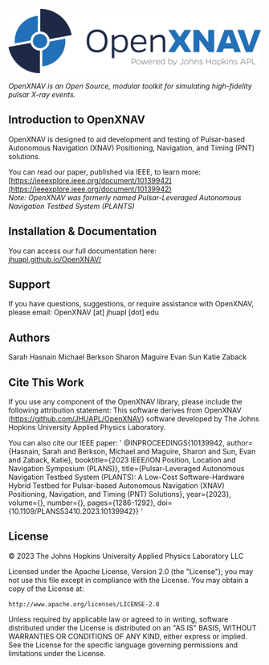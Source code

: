 ![logo](docs/assets/images/logo/png/23-03611_OpenXNav_Color-full.png)


*OpenXNAV is an Open Source, modular toolkit for simulating high-fidelity pulsar X-ray events.*

## **Introduction to OpenXNAV**

OpenXNAV is designed to aid development and testing of Pulsar-based Autonomous Navigation (XNAV) Positioning, Navigation, and Timing (PNT) solutions.

You can read our paper, published via IEEE, to learn more: <br />
[https://ieeexplore.ieee.org/document/10139942](https://ieeexplore.ieee.org/document/10139942) <br />
_Note: OpenXNAV was formerly named Pulsar-Leveraged Autonomous Navigation Testbed System (PLANTS)_

## Installation & Documentation

You can access our full documentation here: <br />
[jhuapl.github.io/OpenXNAV/](jhuapl.github.io/OpenXNAV/)


## Support
If you have questions, suggestions, or require assistance with OpenXNAV, please email: OpenXNAV [at] jhuapl [dot] edu


## Authors
Sarah Hasnain
Michael Berkson
Sharon Maguire
Evan Sun
Katie Zaback

## Cite This Work

If you use any component of the OpenXNAV library, please include the following attribution statement: 
	This software derives from OpenXNAV (https://github.com/JHUAPL/OpenXNAV) software developed by The Johns Hopkins University Applied Physics Laboratory.
	
You can also cite our IEEE paper: 
'
@INPROCEEDINGS{10139942, 
author={Hasnain, Sarah and Berkson, Michael and Maguire, Sharon and Sun, Evan and Zaback, Katie},
booktitle={2023 IEEE/ION Position, Location and Navigation Symposium (PLANS)},
title={Pulsar-Leveraged Autonomous Navigation Testbed System (PLANTS): A Low-Cost Software-Hardware Hybrid Testbed for Pulsar-based Autonomous Navigation (XNAV) Positioning, Navigation, and Timing (PNT) Solutions}, 
year={2023}, 
volume={}, 
number={}, 
pages={1286-1292}, 
doi={10.1109/PLANS53410.2023.10139942}}
'


## License
© 2023 The Johns Hopkins University Applied Physics Laboratory LLC

Licensed under the Apache License, Version 2.0 (the "License");
you may not use this file except in compliance with the License.
You may obtain a copy of the License at:

    http://www.apache.org/licenses/LICENSE-2.0

Unless required by applicable law or agreed to in writing, software distributed under the License is distributed
on an "AS IS" BASIS, WITHOUT WARRANTIES OR CONDITIONS OF ANY KIND, either express or implied.
See the License for the specific language governing permissions and limitations under the License.
